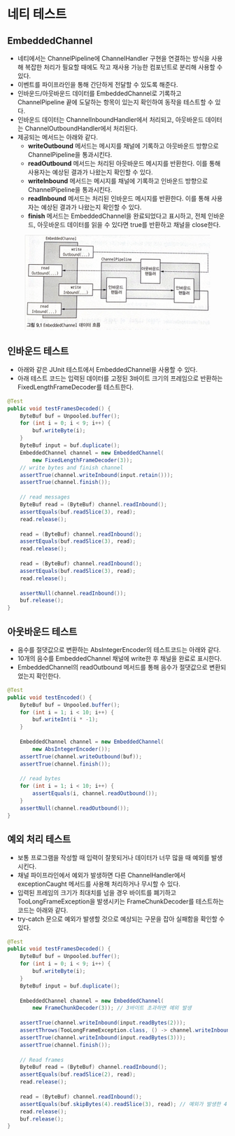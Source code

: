 # 네티 테스트

## EmbeddedChannel

* 네티에서는 ChannelPipeline에 ChannelHandler 구현을 연결하는 방식을 사용해 복잡한 처리가 필요할 때에도 작고 재사용 가능한 컴포넌트로 분리해 사용할 수 있다.
* 이벤트를 파이프라인을 통해 간단하게 전달할 수 있도록 해준다.
* 인바운드/아웃바운드 데이터를 EmbeddedChannel로 기록하고 ChannelPipeline 끝에 도달하는 항목이 있는지 확인하여 동작을 테스트할 수 있다.
* 인바운드 데이터는 ChannelInboundHandler에서 처리되고, 아웃바운드 데이터는 ChannelOutboundHandler에서 처리된다.
* 제공되는 메서드는 아래와 같다.
  * **writeOutbound** 메서드는 메시지를 채널에 기록하고 아웃바운드 방향으로 ChannelPipeline을 통과시킨다.
  * **readOutbound** 메서드는 처리된 아웃바운드 메시지를 반환한다. 이를 통해 사용자는 예상된 결과가 나왔는지 확인할 수 있다.
  * **writeInbound** 메서드는 메시지를 채널에 기록하고 인바운드 방향으로 ChannelPipeline을 통과시킨다.
  * **readInbound** 메서드는 처리된 인바운드 메시지를 반환한다. 이를 통해 사용자는 예상된 결과가 나왔는지 확인할 수 있다.
  * **finish** 메서드는 EmbeddedChannel을 완료되었다고 표시하고, 전체 인바운드, 아웃바운드 데이터를 읽을 수 있다면 true를 반환하고 채널을 close한다.

<figure><img src="../../.gitbook/assets/image (1) (1) (1) (1) (1) (1) (1) (1).png" alt=""><figcaption></figcaption></figure>

## 인바운드 테스트

* 아래와 같은 JUnit 테스트에서 EmbeddedChannel을 사용할 수 있다.
* 아래 테스트 코드는 입력된 데이터를 고정된 3바이트 크기의 프레임으로 반환하는 FixedLengthFrameDecoder를 테스트한다.

```java
@Test
public void testFramesDecoded() {
    ByteBuf buf = Unpooled.buffer();
    for (int i = 0; i < 9; i++) {
        buf.writeByte(i);
    }
    ByteBuf input = buf.duplicate();
    EmbeddedChannel channel = new EmbeddedChannel(
        new FixedLengthFrameDecoder(3));
    // write bytes and finish channel
    assertTrue(channel.writeInbound(input.retain()));
    assertTrue(channel.finish());

    // read messages
    ByteBuf read = (ByteBuf) channel.readInbound();
    assertEquals(buf.readSlice(3), read);
    read.release();

    read = (ByteBuf) channel.readInbound();
    assertEquals(buf.readSlice(3), read);
    read.release();

    read = (ByteBuf) channel.readInbound();
    assertEquals(buf.readSlice(3), read);
    read.release();

    assertNull(channel.readInbound());
    buf.release();
}
```

## 아웃바운드 테스트

* 음수를 절댓값으로 변환하는 AbsIntegerEncoder의 테스트코드는 아래와 같다.
* 10개의 음수를 EmbeddedChannel 채널에 write한 후 채널을 완료로 표시한다.
* EmbeddedChannel의 readOutbound 메서드를 통해 음수가 절댓값으로 변환되었는지 확인한다.

```java
@Test
public void testEncoded() {
    ByteBuf buf = Unpooled.buffer();
    for (int i = 1; i < 10; i++) {
        buf.writeInt(i * -1);
    }

    EmbeddedChannel channel = new EmbeddedChannel(
        new AbsIntegerEncoder());
    assertTrue(channel.writeOutbound(buf));
    assertTrue(channel.finish());

    // read bytes
    for (int i = 1; i < 10; i++) {
        assertEquals(i, channel.readOutbound());
    }
    assertNull(channel.readOutbound());
}
```

## 예외 처리 테스트

* 보통 프로그램을 작성할 때 입력이 잘못되거나 데이터가 너무 많을 때 예외를 발생시킨다.
* 채널 파이프라인에서 예외가 발생하면 다른 ChannelHandler에서 exceptionCaught 메서드를 사용해 처리하거나 무시할 수 있다.
* 입력된 프레임의 크기가 최대치를 넘을 경우 바이트를 폐기하고 TooLongFrameException을 발생시키는 FrameChunkDecoder를 테스트하는 코드는 아래와 같다.
* try-catch 문으로 예외가 발생할 것으로 예상되는 구문을 잡아 실패함을 확인할 수 있다.

```java
@Test
public void testFramesDecoded() {
    ByteBuf buf = Unpooled.buffer();
    for (int i = 0; i < 9; i++) {
        buf.writeByte(i);
    }
    ByteBuf input = buf.duplicate();

    EmbeddedChannel channel = new EmbeddedChannel(
        new FrameChunkDecoder(3)); // 3바이트 초과하면 예외 발생

    assertTrue(channel.writeInbound(input.readBytes(2)));
    assertThrows(TooLongFrameException.class, () -> channel.writeInbound(input.readBytes(4)));
    assertTrue(channel.writeInbound(input.readBytes(3)));
    assertTrue(channel.finish());

    // Read frames
    ByteBuf read = (ByteBuf) channel.readInbound();
    assertEquals(buf.readSlice(2), read);
    read.release();

    read = (ByteBuf) channel.readInbound();
    assertEquals(buf.skipBytes(4).readSlice(3), read); // 예외가 발생한 4바이트는 건너뛴다.
    read.release();
    buf.release();
}
```

